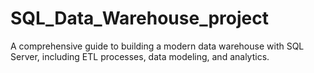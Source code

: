 # SQL_Data_Warehouse_project
A comprehensive guide to building a modern data warehouse with SQL Server, including ETL processes, data modeling, and analytics.
